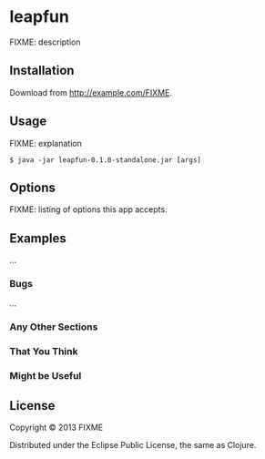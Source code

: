 # leapfun

FIXME: description

## Installation

Download from http://example.com/FIXME.

## Usage

FIXME: explanation

    $ java -jar leapfun-0.1.0-standalone.jar [args]

## Options

FIXME: listing of options this app accepts.

## Examples

...

### Bugs

...

### Any Other Sections
### That You Think
### Might be Useful

## License

Copyright © 2013 FIXME

Distributed under the Eclipse Public License, the same as Clojure.
